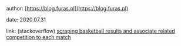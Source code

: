 
author: [https://blog.furas.pl](https://blog.furas.pl)

date: 2020.07.31

link: (stackoverflow) [scraping basketball results and associate related competition to each match](https://stackoverflow.com/questions/63180481/scraping-basketball-results-and-associate-related-competition-to-each-match/)

